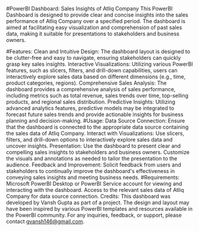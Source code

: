 #PowerBI Dashboard: Sales Insights of Atliq Company
This PowerBI Dashboard is designed to provide clear and concise insights into the sales performance of Atliq Company over a specified period. The dashboard is aimed at facilitating easy visualization and comprehension of past sales data, making it suitable for presentations to stakeholders and business owners.

#Features:
Clean and Intuitive Design: The dashboard layout is designed to be clutter-free and easy to navigate, ensuring stakeholders can quickly grasp key sales insights.
Interactive Visualizations: Utilizing various PowerBI features, such as slicers, filters, and drill-down capabilities, users can interactively explore sales data based on different dimensions (e.g., time, product categories, regions).
Comprehensive Sales Analysis: The dashboard provides a comprehensive analysis of sales performance, including metrics such as total revenue, sales trends over time, top-selling products, and regional sales distribution.
Predictive Insights: Utilizing advanced analytics features, predictive models may be integrated to forecast future sales trends and provide actionable insights for business planning and decision-making.
#Usage:
Data Source Connection: Ensure that the dashboard is connected to the appropriate data source containing the sales data of Atliq Company.
Interact with Visualizations: Use slicers, filters, and drill-down options to interactively explore sales data and uncover insights.
Presentation: Use the dashboard to present clear and compelling sales insights to stakeholders and business owners. Customize the visuals and annotations as needed to tailor the presentation to the audience.
Feedback and Improvement: Solicit feedback from users and stakeholders to continually improve the dashboard's effectiveness in conveying sales insights and meeting business needs.
#Requirements:
Microsoft PowerBI Desktop or PowerBI Service account for viewing and interacting with the dashboard.
Access to the relevant sales data of Atliq Company for data source connection.
Credits:
This dashboard was developed by Vansh Gupta as part of a project.
The design and layout may have been inspired by various PowerBI templates and resources available in the PowerBI community.
For any inquiries, feedback, or support, please contact gvansh146@gmail.com. 
